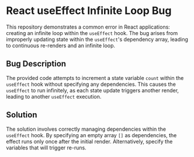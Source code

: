# React useEffect Infinite Loop Bug

This repository demonstrates a common error in React applications: creating an infinite loop within the `useEffect` hook.  The bug arises from improperly updating state within the `useEffect`'s dependency array, leading to continuous re-renders and an infinite loop.

## Bug Description
The provided code attempts to increment a state variable `count` within the `useEffect` hook without specifying any dependencies. This causes the `useEffect` to run infinitely, as each state update triggers another render, leading to another `useEffect` execution.

## Solution
The solution involves correctly managing dependencies within the `useEffect` hook.  By specifying an empty array `[]` as dependencies, the effect runs only once after the initial render. Alternatively, specify the variables that will trigger re-runs.